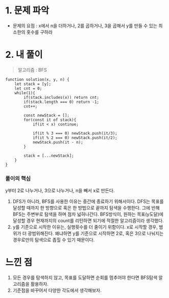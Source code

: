 # 1. 문제 파악

- 문제의 요점 : x에서 n을 더하거나, 2를 곱하거나, 3을 곱해서 y를 만들 수 있는 최소한의 홋수를 구하라

# 2. 내 풀이

> 알고리즘 : BFS
> 

```tsx
function solution(x, y, n) {    
    let stack = [y]; 
    let cnt = 0;
    while(1){
        if(stack.includes(x)) return cnt;
        if(stack.length === 0) return -1;
        cnt++;
        
        const newStack = [];
        for(const it of stack){
            if(it < x) continue;

            if(it % 3 === 0) newStack.push(it/3);
            if(it % 2 === 0) newStack.push(it/2);
            newStack.push(it - n);
        }
        
        stack = [...newStack];
    }
}
```

### 풀이의 핵심

y부터 2로 나누거나, 3으로 나누거나, n을 빼서 x로 만든다.

1. DFS가 아니라, BFS를 사용한 이유는 중간에 종료하기 위해서이다. DFS는 목표를 달성할 때까지 한 방향으로 혹은 한 방법으로 끝까지 탐색을 수행한다. 그에 반해 BFS는 주변부로 탐색을 하며 점차 넓혀나간다. BFS방식이, 원하는 목표(y도달)에 달성할 경우 현재까지의 count를 리턴하면 되기에 적절한 알고리즘이라 생각했다.
2. y를 기준으로 시작한 이유는, 실행횟수를 더 줄이기 위함이다. x로 시작할 경우, 범위가 더 광범위해진다. 왜냐하면 y를 기준으로 시작하면 2로, 혹은 3으로 나눠지는 경우로만의 탐색으로 좁힐 수 있기 때문이다.

# 느낀 점

1. 모든 경우를 탐색하지 않고, 목표를 도달하면 순회를 멈추어야 한다면 BFS탐색 알고리즘을 활용하자.
2. 기준점을 바꾸어서 다양한 각도에서 생각해보자.